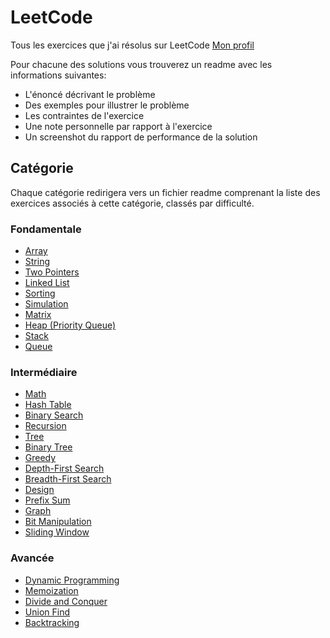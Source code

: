 # LeetCode

Tous les exercices que j'ai résolus sur LeetCode [Mon profil](https://leetcode.com/SlicedPotatoes/)

Pour chacune des solutions vous trouverez un readme avec les informations suivantes:

- L'énoncé décrivant le problème
- Des exemples pour illustrer le problème
- Les contraintes de l'exercice
- Une note personnelle par rapport à l'exercice
- Un screenshot du rapport de performance de la solution

## Catégorie

Chaque catégorie redirigera vers un fichier readme comprenant la liste des exercices associés à cette catégorie, classés par difficulté.

### Fondamentale

- [Array](./skills/array.md)
- [String](./skills/string.md)
- [Two Pointers](./skills/two_pointers.md)
- [Linked List](./skills/linked_list.md)
- [Sorting](./skills/sorting.md)
- [Simulation](./skills/simulation.md)
- [Matrix](./skills/matrix.md)
- [Heap (Priority Queue)](./skills/priority_queue.md)
- [Stack](./skills/stack.md)
- [Queue](./skills/queue.md)

### Intermédiaire

- [Math](./skills/math.md)
- [Hash Table](./skills/hash_table.md)
- [Binary Search](./skills/binary_search.md)
- [Recursion](./skills/recursion.md)
- [Tree](./skills/tree.md)
- [Binary Tree](./skills/binary_tree.md)
- [Greedy](./skills/greedy.md)
- [Depth-First Search](./skills/dfs.md)
- [Breadth-First Search](./skills/bfs.md)
- [Design](./skills/design.md)
- [Prefix Sum](./skills/prefix_sum.md)
- [Graph](./skills/graph.md)
- [Bit Manipulation](./skills/bit_manipulation.md)
- [Sliding Window](./skills/sliding_window.md)

### Avancée

- [Dynamic Programming](./skills/dp.md)
- [Memoization](./skills/memoization.md)
- [Divide and Conquer](./skills/divide_and_conquer.md)
- [Union Find](./skills/union_find.md)
- [Backtracking](./skills/backtracking.md)
